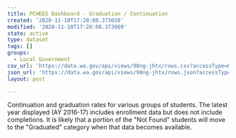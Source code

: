 ```yaml
---
title: PCHEES Dashboard - Graduation / Continuation
created: '2020-11-10T17:20:08.373658'
modified: '2020-11-10T17:20:08.373669'
state: active
type: dataset
tags: []
groups:
  - Local Government
csv_url: 'https://data.wa.gov/api/views/98ng-jhtx/rows.csv?accessType=DOWNLOAD'
json_url: 'https://data.wa.gov/api/views/98ng-jhtx/rows.json?accessType=DOWNLOAD'
layout: post

---
```

Continuation and graduation rates for various groups of students.  The latest year displayed (AY 2016-17) includes enrollment data but does not include completions.  It is likely that a portion of the "Not Found" students will move to the "Graduated" category when that data becomes available.
